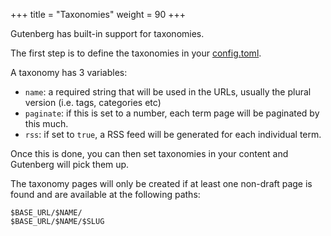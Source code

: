 +++
title = "Taxonomies"
weight = 90
+++

Gutenberg has built-in support for taxonomies.

The first step is to define the taxonomies in your [config.toml](./documentation/getting-started/configuration.md).

A taxonomy has 3 variables:

- `name`: a required string that will be used in the URLs, usually the plural version (i.e. tags, categories etc)
- `paginate`: if this is set to a number, each term page will be paginated by this much.
- `rss`: if set to `true`, a RSS feed will be generated for each individual term.

Once this is done, you can then set taxonomies in your content and Gutenberg will pick
them up.

The taxonomy pages will only be created if at least one non-draft page is found and
are available at the following paths:

```plain
$BASE_URL/$NAME/
$BASE_URL/$NAME/$SLUG
```
